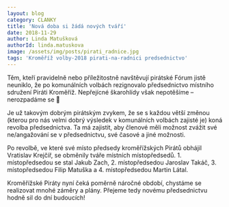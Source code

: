 ```yaml
---
layout: blog
category: CLANKY
title: 'Nová doba si žádá nových tváří'
date: 2018-11-29
author: Linda Matušková
authorId: linda.matuskova
image: /assets/img/posts/pirati_radnice.jpg
tags: 'Kroměříž volby-2018 pirati-na-radnici predsednictvo'
---
```


Těm, kteří pravidelně nebo příležitostně navštěvují pirátské Fórum jistě neuniklo, že po komunálních volbách rezignovalo předsednictvo místního sdružení Piráti Kroměříž. Nepřejícné škarohlídy však nepotěšíme – nerozpadáme se 🙂 

Je už takovým dobrým pirátským zvykem, že se s každou větší změnou (kterou pro nás velmi dobrý výsledek v komunálních volbách zajisté je) koná revolba předsednictva. Ta má zajistit, aby členové měli možnost zvážit své ne/angažování se v předsednictvu, své časové a jiné možnosti.

Po revolbě, ve které své místo předsedy kroměřížských Pirátů obhájil Vratislav Krejčíř, se obměnily tváře místních místopředsedů. 1. místopředsedou se stal Jakub Zach, 2. místopředsedou Jaroslav Takáč, 3. místopředsedou Filip Matuška a 4. místopředsedou Martin Látal.

Kroměřížské Piráty nyní čeká poměrně náročné období, chystáme se realizovat mnohé záměry a plány. Přejeme tedy novému předsednictvu hodně sil do dní budoucích!
